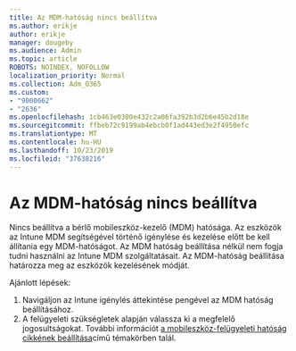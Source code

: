 ```yaml
---
title: Az MDM-hatóság nincs beállítva
ms.author: erikje
author: erikje
manager: dougeby
ms.audience: Admin
ms.topic: article
ROBOTS: NOINDEX, NOFOLLOW
localization_priority: Normal
ms.collection: Adm_O365
ms.custom:
- "9000662"
- "2636"
ms.openlocfilehash: 1cb463e0300e432c2a06fa392b3d2b6e45b2d18e
ms.sourcegitcommit: ffbeb72c9199ab4ebcb0f1ad443ed3e2f4950efc
ms.translationtype: MT
ms.contentlocale: hu-HU
ms.lasthandoff: 10/23/2019
ms.locfileid: "37638216"
---
```

# <a name="your-mdm-authority-is-not-set"></a>Az MDM-hatóság nincs beállítva

Nincs beállítva a bérlő mobileszköz-kezelő (MDM) hatósága. Az eszközök az Intune MDM segítségével történő igénylése és kezelése előtt be kell állítania egy MDM-hatóságot. Az MDM hatóság beállítása nélkül nem fogja tudni használni az Intune MDM szolgáltatásait. Az MDM-hatóság beállítása határozza meg az eszközök kezelésének módját.

Ajánlott lépések:
1. Navigáljon az Intune igénylés áttekintése pengével az MDM hatóság beállításához.
2. A felügyeleti szükségletek alapján válassza ki a megfelelő jogosultságokat. További információt [a mobileszköz-felügyeleti hatóság cikkének beállítása](https://docs.microsoft.com/intune/mdm-authority-set)című témakörben talál.